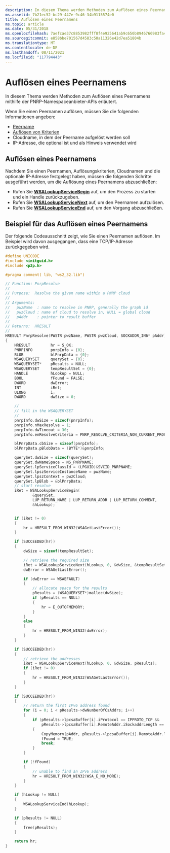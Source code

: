 ```yaml
---
description: In diesem Thema werden Methoden zum Auflösen eines Peernamens mithilfe der PNRP-Namespaceanbieter-APIs erläutert.
ms.assetid: 7b21ec52-bc29-447e-9c46-34b9115574e0
title: Auflösen eines Peernamens
ms.topic: article
ms.date: 05/31/2018
ms.openlocfilehash: 7aefcae37c8853982fff8f4e925641ab9c650b8946766983fa437f9df18e01d5
ms.sourcegitcommit: e858bbe701567d4583c50a11326e42d7ea51804b
ms.translationtype: MT
ms.contentlocale: de-DE
ms.lasthandoff: 08/11/2021
ms.locfileid: "117794443"
---
```

# <a name="resolving-a-peer-name"></a>Auflösen eines Peernamens

In diesem Thema werden Methoden zum Auflösen eines Peernamens mithilfe der PNRP-Namespaceanbieter-APIs erläutert.

Wenn Sie einen Peernamen auflösen, müssen Sie die folgenden Informationen angeben:

-   [Peername](peer-names.md)
-   [Auflösen von Kriterien](/windows/desktop/api/Pnrpdef/ne-pnrpdef-pnrp_resolve_criteria)
-   Cloudname, in dem der Peername aufgelöst werden soll
-   IP-Adresse, die optional ist und als Hinweis verwendet wird

## <a name="resolving-a-peer-name"></a>Auflösen eines Peernamens

Nachdem Sie einen Peernamen, Auflösungskriterien, Cloudnamen und die optionale IP-Adresse festgelegt haben, müssen die folgenden Schritte ausgeführt werden, um die Auflösung eines Peernamens abzuschließen:

-   Rufen Sie [**WSALookupServiceBegin**](pnrp-and-wsalookupservicebegin.md) auf, um den Prozess zu starten und ein Handle zurückzugeben.
-   Rufen Sie [**WSALookupServiceNext**](pnrp-and-wsalookupservicenext.md) auf, um den Peernamen aufzulösen.
-   Rufen Sie [**WSALookupServiceEnd**](pnrp-and-wsalookupserviceend.md) auf, um den Vorgang abzuschließen.

## <a name="an-example-of-resolving-a-peer-name"></a>Beispiel für das Auflösen eines Peernamens

Der folgende Codeausschnitt zeigt, wie Sie einen Peernamen auflösen. Im Beispiel wird davon ausgegangen, dass eine TCP/IP-Adresse zurückgegeben wird.


```C++
#define UNICODE
#include <initguid.h>
#include <p2p.h>

#pragma comment( lib, "ws2_32.lib")

// Function: PnrpResolve
//
// Purpose:  Resolve the given name within a PNRP cloud
//
// Arguments:
//   pwzName  : name to resolve in PNRP, generally the graph id
//   pwzCloud : name of cloud to resolve in, NULL = global cloud
//   pAddr    : pointer to result buffer
//
// Returns:  HRESULT
//
HRESULT PnrpResolve(PWSTR pwzName, PWSTR pwzCloud, SOCKADDR_IN6* pAddr)
{
    HRESULT         hr = S_OK;
    PNRPINFO        pnrpInfo = {0};
    BLOB            blPnrpData = {0};
    WSAQUERYSET     querySet = {0};
    WSAQUERYSET*    pResults = NULL;
    WSAQUERYSET     tempResultSet = {0};
    HANDLE          hLookup = NULL;
    BOOL            fFound = FALSE;
    DWORD           dwError;
    INT             iRet;
    ULONG           i;
    DWORD           dwSize = 0;

    //
    // fill in the WSAQUERYSET
    //
    pnrpInfo.dwSize = sizeof(pnrpInfo);
    pnrpInfo.nMaxResolve = 1;
    pnrpInfo.dwTimeout = 30;
    pnrpInfo.enResolveCriteria = PNRP_RESOLVE_CRITERIA_NON_CURRENT_PROCESS_PEER_NAME;

    blPnrpData.cbSize = sizeof(pnrpInfo);
    blPnrpData.pBlobData = (BYTE*)&pnrpInfo;

    querySet.dwSize = sizeof(querySet);
    querySet.dwNameSpace = NS_PNRPNAME;
    querySet.lpServiceClassId = (LPGUID)&SVCID_PNRPNAME;
    querySet.lpszServiceInstanceName = pwzName;
    querySet.lpszContext = pwzCloud;
    querySet.lpBlob = &blPnrpData;
    // start resolve
    iRet = WSALookupServiceBegin(
            &querySet,
            LUP_RETURN_NAME | LUP_RETURN_ADDR | LUP_RETURN_COMMENT,
            &hLookup);


    if (iRet != 0)
    {
        hr = HRESULT_FROM_WIN32(WSAGetLastError());
    }

    if (SUCCEEDED(hr))
    {
        dwSize = sizeof(tempResultSet);

        // retrieve the required size
        iRet = WSALookupServiceNext(hLookup, 0, &dwSize, &tempResultSet);
        dwError = WSAGetLastError();

        if (dwError == WSAEFAULT)
        {
            // allocate space for the results
            pResults = (WSAQUERYSET*)malloc(dwSize);
            if (pResults == NULL)
            {
                hr = E_OUTOFMEMORY;
            }
        }
        else
        {
            hr = HRESULT_FROM_WIN32(dwError);
        }
    }

    if (SUCCEEDED(hr))
    {
        // retrieve the addresses
        iRet = WSALookupServiceNext(hLookup, 0, &dwSize, pResults);
        if (iRet != 0)
        {
            hr = HRESULT_FROM_WIN32(WSAGetLastError());
        }
    }

    if (SUCCEEDED(hr))
    {
        // return the first IPv6 address found
        for (i = 0; i < pResults->dwNumberOfCsAddrs; i++)
        {
            if (pResults->lpcsaBuffer[i].iProtocol == IPPROTO_TCP &&
                pResults->lpcsaBuffer[i].RemoteAddr.iSockaddrLength == sizeof(SOCKADDR_IN6))
            {
                CopyMemory(pAddr, pResults->lpcsaBuffer[i].RemoteAddr.lpSockaddr, sizeof(SOCKADDR_IN6));
                fFound = TRUE;
                break;
            }
        }

        if (!fFound)
        {
            // unable to find an IPv6 address
            hr = HRESULT_FROM_WIN32(WSA_E_NO_MORE);
        }
    }

    if (hLookup != NULL)
    {
        WSALookupServiceEnd(hLookup);
    }

    if (pResults != NULL)
    {
        free(pResults);
    }

    return hr;
}
```



 

 



